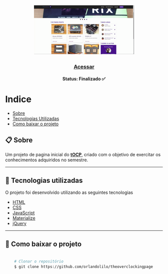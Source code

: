 <h1 align="center">
    <img src="img/tocp-preview.gif">
</h1>

<h3 align="center">
   <a href="https://projeto-tocp.netlify.app/">Acessar</a>
</h3>

<h4 align="center"> 
	Status: Finalizado ✅
</h4>

# Indice

- [Sobre](#-sobre)
- [Tecnologias Utilizadas](#-Tecnologias-utilizadas)
- [Como baixar o projeto](#-Como-baixar-o-projeto)

## 📋 Sobre

Um projeto de pagina inicial do **[tOCP](https://theoverclockingpage.com/)**, criado com o objetivo de exercitar os conhecimentos adquiridos no semestre.

---


## 🚀 Tecnologias utilizadas

O projeto foi desenvolvido utilizando as seguintes tecnologias 

- [HTML](https://www.w3schools.com/html/)
- [CSS](https://www.w3schools.com/css/)
- [JavaScript](https://www.javascript.com/)
- [Materialize](https://materializecss.com/)
- [jQuery](https://jquery.com/)

---

## 📁 Como baixar o projeto

```bash

    # Clonar o repositório
    $ git clone https://github.com/orlandolilo/theoverclockingpage
    
```